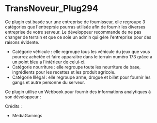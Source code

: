# TransNoveur_Plug294

Ce plugin est basée sur une entreprise de fournisseur, elle regroupe 3 catégories que l'entreprsie pourras utilisée afin de fournir les diverses entreprise de votre serveur.
Le développeur recommande de ne pas changer de terrain et que ce soie un admin qui gère l'entreprise pour des raisons évidente. 

- Catégorie véhicule : elle regroupe tous les véhicule du jeux que vous pourrez achetée et faire apparaitre dans le terrain numéro 173 grâce a un point bleu a l'intérieur de celui-ci.
- Catégorie nourriture : elle regroupe toute les nourriture de base, ingrédients pour les recettes et les produit agricole.
- Catégorie Illégal : elle regroupe arme, drogue et billet pour fournir les gangs et autre personne du serveur.

Ce plugin utilise un Webbook pour fournir des informations analytiques à son développeur :

Crédits :
- MediaGamings
